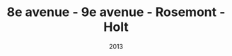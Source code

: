 ---
title: 8e avenue - 9e avenue - Rosemont - Holt
date: '2013'
type: ruelle_verte
district: 'Rosemont'
position: { lng: -73.58063545262422, lat: 45.5514644694461 }
---